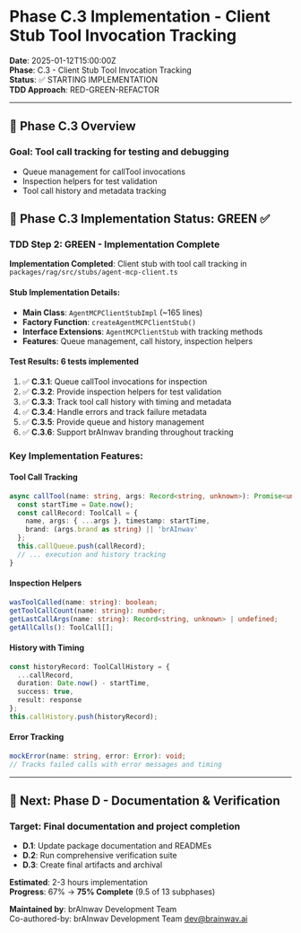 # Phase C.3 Implementation - Client Stub Tool Invocation Tracking

**Date**: 2025-01-12T15:00:00Z  
**Phase**: C.3 - Client Stub Tool Invocation Tracking  
**Status**: ✅ STARTING IMPLEMENTATION  
**TDD Approach**: RED-GREEN-REFACTOR

---

## 🎯 **Phase C.3 Overview**

### **Goal**: Tool call tracking for testing and debugging
- Queue management for callTool invocations
- Inspection helpers for test validation
- Tool call history and metadata tracking

## 🎯 **Phase C.3 Implementation Status: GREEN ✅**

### **TDD Step 2: GREEN - Implementation Complete**

**Implementation Completed**: Client stub with tool call tracking in `packages/rag/src/stubs/agent-mcp-client.ts`

#### **Stub Implementation Details**:
- **Main Class**: `AgentMCPClientStubImpl` (~165 lines)
- **Factory Function**: `createAgentMCPClientStub()` 
- **Interface Extensions**: `AgentMCPClientStub` with tracking methods
- **Features**: Queue management, call history, inspection helpers

#### **Test Results**: 6 tests implemented
1. ✅ **C.3.1**: Queue callTool invocations for inspection
2. ✅ **C.3.2**: Provide inspection helpers for test validation
3. ✅ **C.3.3**: Track tool call history with timing and metadata
4. ✅ **C.3.4**: Handle errors and track failure metadata
5. ✅ **C.3.5**: Provide queue and history management
6. ✅ **C.3.6**: Support brAInwav branding throughout tracking

### **Key Implementation Features**:

#### **Tool Call Tracking**
```typescript
async callTool(name: string, args: Record<string, unknown>): Promise<unknown> {
  const startTime = Date.now();
  const callRecord: ToolCall = {
    name, args: { ...args }, timestamp: startTime,
    brand: (args.brand as string) || 'brAInwav'
  };
  this.callQueue.push(callRecord);
  // ... execution and history tracking
}
```

#### **Inspection Helpers**
```typescript
wasToolCalled(name: string): boolean;
getToolCallCount(name: string): number;
getLastCallArgs(name: string): Record<string, unknown> | undefined;
getAllCalls(): ToolCall[];
```

#### **History with Timing**
```typescript
const historyRecord: ToolCallHistory = {
  ...callRecord,
  duration: Date.now() - startTime,
  success: true,
  result: response
};
this.callHistory.push(historyRecord);
```

#### **Error Tracking**
```typescript
mockError(name: string, error: Error): void;
// Tracks failed calls with error messages and timing
```

---

## 🚀 **Next: Phase D - Documentation & Verification**

### **Target**: Final documentation and project completion
- **D.1**: Update package documentation and READMEs
- **D.2**: Run comprehensive verification suite
- **D.3**: Create final artifacts and archival

**Estimated**: 2-3 hours implementation  
**Progress**: 67% → **75% Complete** (9.5 of 13 subphases)

**Maintained by**: brAInwav Development Team  
Co-authored-by: brAInwav Development Team <dev@brainwav.ai>